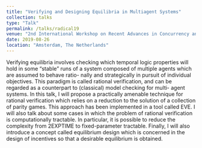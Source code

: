```yaml
---
title: "Verifying and Designing Equilibria in Multiagent Systems"
collection: talks
type: "Talk"
permalink: /talks/radical19
venue: "2nd International Workshop on Recent Advances in Concurrency and Logic (RADICAL 2019) (co-located with CONCUR 2019)"
date: 2019-08-26
location: "Amsterdam, The Netherlands"
---
```


Verifying equilibria involves checking which temporal logic properties will hold in some
“stable” runs of a system composed of multiple agents which are assumed to behave ratio-
nally and strategically in pursuit of individual objectives. This paradigm is called rational
verification, and can be regarded as a counterpart to (classical) model checking for multi-
agent systems. In this talk, I will propose a practically amenable technique for rational
verification which relies on a reduction to the solution of a collection of parity games. This
approach has been implemented in a tool called EVE. I will also talk about some cases in
which the problem of rational verification is computationally tractable. In particular, it is
possible to reduce the complexity from 2EXPTIME to fixed-parameter tractable. Finally,
I will also introduce a concept called equilibrium design which is concerned in the design
of incentives so that a desirable equilibrium is obtained.
